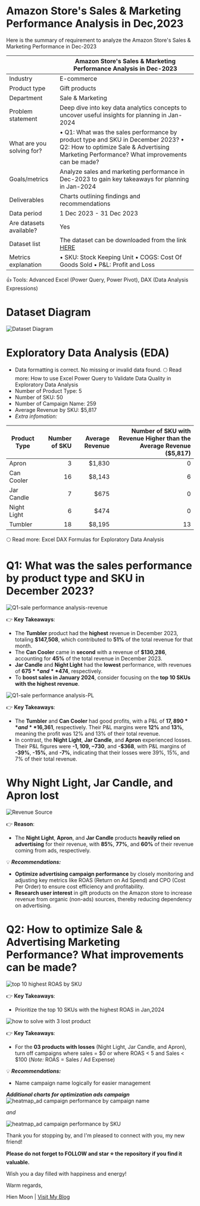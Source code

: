 # Amazon Store's Sales & Marketing Performance Analysis in Dec,2023
Here is the summary of requirement to analyze the Amazon Store's Sales &amp; Marketing Performance in Dec-2023

|      | Amazon Store's Sales & Marketing Performance Analysis in Dec-2023                          |
|---------------|--------------------------------------|
| Industry | E-commerce | 
| Product type | Gift products | 
| Department | Sale & Marketing | 
| Problem statement | Deep dive into key data analytics concepts to uncover useful insights for planning in Jan-2024 | 
| What are you solving for? | • Q1: What was the sales performance by product type and SKU in December 2023? • Q2: How to optimize Sale & Advertising Marketing Performance? What improvements can be made? | 
| Goals/metrics | Analyze sales and marketing performance in Dec-2023 to gain key takeaways for planning in Jan-2024 | 
| Deliverables | Charts outlining findings and recommendations | 
| Data period | 1 Dec 2023 - 31 Dec 2023 | 
| Are datasets available? | Yes | 
| Dataset list | The dataset can be downloaded from the link [HERE]() |
| Metrics explanation | • SKU: Stock Keeping Unit • COGS: Cost Of Goods Sold • P&L: Profit and Loss |

👍 Tools: Advanced Excel (Power Query, Power Pivot), DAX (Data Analysis Expressions)

# Dataset Diagram
![Dataset Diagram](https://github.com/user-attachments/assets/a7e1627b-4885-4ab9-9442-7488837d1618)

# Exploratory Data Analysis (EDA)
+ Data formatting is correct. No missing or invalid data found. 🌕 Read more: How to use Excel Power Query to Validate Data Quality in Exploratory Data Analysis
+ Number of Product Type: 5
+ Number of SKU: 50
+ Number of Campaign Name: 259
+ Average Revenue by SKU: $5,817
+ _Extra infomation:_

| Product Type     | Number of SKU | Average Revenue | Number of SKU with Revenue Higher than the Average Revenue ($5,817)
|---------------|--------------------------------------:|--------------------------------------:|--------------------------------------:|
| Apron |3|$1,830|0| 
| Can Cooler |16|$8,143|6|
| Jar Candle |7|$675|0|
| Night Light |6|$474|0|
| Tumbler |18|$8,195|13|


🌕 Read more: Excel DAX Formulas for Exploratory Data Analysis

# Q1: What was the sales performance by product type and SKU in December 2023?
![Q1-sale performance analysis-revenue](https://github.com/user-attachments/assets/de8e9248-ce78-4a64-94e5-38de11e5ab49)

👉 **Key Takeaways**:
+ The **Tumbler** product had the **highest** revenue in December 2023, totaling **$147,508**, which contributed to **51%** of the total revenue for that month.
+ The **Can Cooler** came in **second** with a revenue of **$130,286**, accounting for **45%** of the total revenue in December 2023.
+ **Jar Candle** and **Night Light** had the **lowest** performance, with revenues of **$675** and **$474**, respectively.
+ To **boost sales in January 2024**, consider focusing on the **top 10 SKUs with the highest revenue**.

![Q1-sale performance analysis-PL](https://github.com/user-attachments/assets/ee8ffe97-07b2-4fb3-b5d8-fb7aa215903f)

👉 **Key Takeaways**:
+ The **Tumbler** and **Can Cooler** had good profits, with a P&L of **$17,890** and **$16,361**, respectively. Their P&L margins were **12%** and **13%**, meaning the profit was 12% and 13% of their total revenue.
+ In contrast, the **Night Light**, **Jar Candle**, and **Apron** experienced losses. Their P&L figures were **-$1,109, -$730**, and **-$368**, with P&L margins of **-39%**, **-15%**, and **-7%**, indicating that their losses were 39%, 15%, and 7% of their total revenue.

# Why Night Light, Jar Candle, and Apron lost
![Revenue Source](https://github.com/user-attachments/assets/30ee61a3-5413-4b4a-97cc-54a116cbabfc)

👉 **Reason**:
+ The **Night Light**, **Apron**, and **Jar Candle** products **heavily relied on advertising** for their revenue, with **85%**, **77%**, and **60%** of their revenue coming from ads, respectively.

💡 _**Recommendations:**_
+ **Optimize advertising campaign performance** by closely monitoring and adjusting key metrics like ROAS (Return on Ad Spend) and CPO (Cost Per Order) to ensure cost efficiency and profitability.
+ **Research user interest** in gift products on the Amazon store to increase revenue from organic (non-ads) sources, thereby reducing dependency on advertising.

# Q2: How to optimize Sale & Advertising Marketing Performance? What improvements can be made?

![top 10 highest ROAS by SKU](https://github.com/user-attachments/assets/d8999490-b8ea-4b6b-97cf-96a36885b14c)

👉 **Key Takeaways**:
+ Prioritize the top 10 SKUs with the highest ROAS in Jan,2024

![how to solve with 3 lost product](https://github.com/user-attachments/assets/ebdafa33-5a70-42a9-a075-c49bbeda31b8)

👉 **Key Takeaways**:
+ For the **03 products with losses** (Night Light, Jar Candle, and Apron), turn off campaigns where sales = $0 or where ROAS < 5 and Sales < $100 (_Note:_ ROAS = Sales / Ad Expense)

💡 _**Recommendations:**_
+ Name campaign name logically for easier management

**_Additional charts for optimization ads campaign_**
![heatmap_ad campaign performance by campaign name](https://github.com/user-attachments/assets/6d3a44a6-3269-486b-a289-cedfa172584c)

_and_

![heatmap_ad campaign performance by SKU](https://github.com/user-attachments/assets/4e53660f-c6f9-4016-83f2-4a333e1553fe)


Thank you for stopping by, and I'm pleased to connect with you, my new friend!

**Please do not forget to FOLLOW and star ⭐ the repository if you find it valuable.**

Wish you a day filled with happiness and energy!

Warm regards,

Hien Moon | [Visit My Blog](https://hienmoon.com/?utm_source=github&utm_medium=readme)
